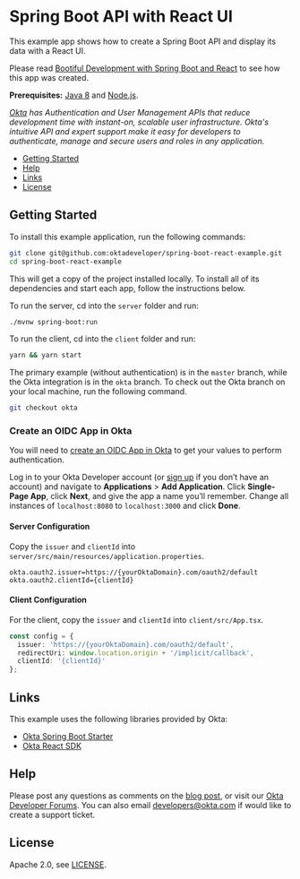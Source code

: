# Spring Boot API with React UI
 
This example app shows how to create a Spring Boot API and display its data with a React UI.

Please read [Bootiful Development with Spring Boot and React](https://developer.okta.com/blog/2017/12/06/bootiful-development-with-spring-boot-and-react) to see how this app was created.

**Prerequisites:** [Java 8](http://www.oracle.com/technetwork/java/javase/downloads/jdk8-downloads-2133151.html) and [Node.js](https://nodejs.org/).

*[Okta](https://developer.okta.com/) has Authentication and User Management APIs that reduce development time with instant-on, scalable user infrastructure. Okta's intuitive API and expert support make it easy for developers to authenticate, manage and secure users and roles in any application.*

* [Getting Started](#getting-started)
* [Help](#help)
* [Links](#links)
* [License](#license)

## Getting Started

To install this example application, run the following commands:

```bash
git clone git@github.com:oktadeveloper/spring-boot-react-example.git
cd spring-boot-react-example
```

This will get a copy of the project installed locally. To install all of its dependencies and start each app, follow the instructions below.

To run the server, cd into the `server` folder and run:
 
```bash
./mvnw spring-boot:run
```

To run the client, cd into the `client` folder and run:
 
```bash
yarn && yarn start
```

The primary example (without authentication) is in the `master` branch, while the Okta integration is in the `okta` branch. To check out the Okta branch on your local machine, run the following command.

```bash
git checkout okta
```

### Create an OIDC App in Okta

You will need to [create an OIDC App in Okta](https://developer.okta.com/blog/2017/12/06/bootiful-development-with-spring-boot-and-react#create-an-oidc-app-in-okta) to get your values to perform authentication. 

Log in to your Okta Developer account (or [sign up](https://developer.okta.com/signup/) if you don’t have an account) and navigate to **Applications** > **Add Application**. Click **Single-Page App**, click **Next**, and give the app a name you’ll remember. Change all instances of `localhost:8080` to `localhost:3000` and click **Done**.

#### Server Configuration

Copy the `issuer` and `clientId` into `server/src/main/resources/application.properties`.

```properties
okta.oauth2.issuer=https://{yourOktaDomain}.com/oauth2/default
okta.oauth2.clientId={clientId}
```

#### Client Configuration

For the client, copy the `issuer` and `clientId` into `client/src/App.tsx`.

```typescript
const config = {
  issuer: 'https://{yourOktaDomain}.com/oauth2/default',
  redirectUri: window.location.origin + '/implicit/callback',
  clientId: '{clientId}'
};
```

## Links

This example uses the following libraries provided by Okta:

* [Okta Spring Boot Starter](https://github.com/okta/okta-spring-boot)
* [Okta React SDK](https://github.com/okta/okta-oidc-js/tree/master/packages/okta-react)

## Help

Please post any questions as comments on the [blog post](https://developer.okta.com/blog/2017/12/06/bootiful-development-with-spring-boot-and-react), or visit our [Okta Developer Forums](https://devforum.okta.com/). You can also email developers@okta.com if would like to create a support ticket.

## License

Apache 2.0, see [LICENSE](LICENSE).